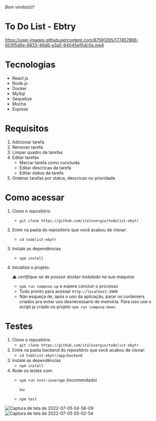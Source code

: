 _Bem vinda(o)!!_

# To Do List - Ebtry


https://user-images.githubusercontent.com/87591265/177457866-603f5d9e-6833-46d6-a3a5-64045ef0dc0a.mp4


# Tecnologias
   - React.js
   - Node.js
   - Docker
   - MySql
   - Sequelize
   - Mocha
   - Express

# Requisitos

1. Adicionar tarefa
2. Remover tarefa
3. Limpar quadro de tarefas
4. Editar tarefas
   - Marcar tarefa como concluida
   - Editar descricao da tarefa
   - Editar status da tarefa
5. Ordenar tarefas por status, descricao ou prioridade

# Como acessar

1. Clone o repositório
    * `git clone https://github.com/italosergio/todolist-ebytr`
2. Entre na pasta do repositório que você acabou de clonar:
    * `cd todolist-ebytr`
3. Instale as dependências
    * `npm install`
4. Inicialize o projeto:

    ⚠️ _certifique-se de possuir docker instalado na sua máquina_
    * `npm run compose:up` e espere concluir o processo
    * Tudo pronto para acessar `http://localhost:3000`
    * Não esqueça de, após o uso da aplicação, parar os conteiners criados pra evitar uso desnecessario de memória. Para isso use o script ja criado no projeto `npm run compose:down`.

# Testes  

1. Clone o repositório
    * `git clone https://github.com/italosergio/todolist-ebytr`
2. Entre na pasta backend do repositório que você acabou de clonar:
    * `cd todolist-ebytr/app/backend`
3. Instale as dependências
    * `npm install`
4. Rode os testes com:
    * `npm run test:coverage` (recomendado)

      ou
    * `npm test`

![Captura de tela de 2022-07-05 04-56-09](https://user-images.githubusercontent.com/87591265/177280828-a92b9003-b1ff-4e5a-be3e-9906c6c91a82.png)![Captura de tela de 2022-07-05 05-02-54](https://user-images.githubusercontent.com/87591265/177280904-ded04439-1b54-4b86-bef0-54d2bbb1c49c.png)
